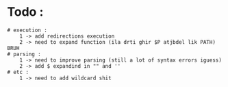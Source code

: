 # Todo : 
	# execution : 
		1 -> add redirections execution
		2 -> need to expand function (ila drti ghir $P atjbdel lik PATH) BRUH
	# parsing : 
		1 -> need to improve parsing (still a lot of syntax errors iguess)
		2 -> add $ expandind in "" and ''
	# etc :
		1 -> need to add wildcard shit